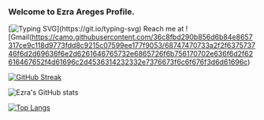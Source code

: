 ### Welcome to Ezra Areges Profile.

[![Typing SVG](https://readme-typing-svg.herokuapp.com?font=Fira+Code&duration=6000&pause=1000&color=F7A123&multiline=true&width=435&lines=I+am+a+Data+Scientist.)](https://git.io/typing-svg)
Reach me at ![Gmail(https://camo.githubusercontent.com/36c8fbd290b856d6b84e8657317ce9c118d9773fdd8c9215c07599ee177f9053/68747470733a2f2f637573746f6d2d69636f6e2d6261646765732e6865726f6b756170702e636f6d2f62616467652f4d61696c2d4536314232332e7376673f6c6f676f3d6d61696c)



[![GitHub Streak](http://github-readme-streak-stats.herokuapp.com?user=aregeezra&theme=nightowl&hide_border=true)](https://git.io/streak-stats)

![Ezra's GitHub stats](https://github-readme-stats.vercel.app/api?username=aregeezra&hide=contribs,prs)

[![Top Langs](https://github-readme-stats.vercel.app/api/top-langs/?username=aregeezra&layout=compact)](https://github.com/aregeezra/github-readme-stats)


